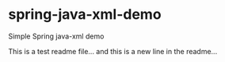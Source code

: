 # spring-java-xml-demo
Simple Spring java-xml demo

This is a test readme file... 
and this is a new line in the readme...
